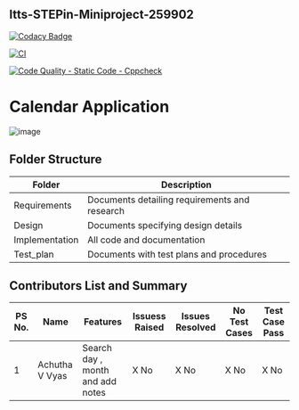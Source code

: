 ## ltts-STEPin-Miniproject-259902

[![Codacy Badge](https://api.codacy.com/project/badge/Grade/f1af7c3793494002860fcad84480ae3a)](https://app.codacy.com/gh/AchuthaVVyas/ltts-STEPin-Miniproject-259902?utm_source=github.com&utm_medium=referral&utm_content=AchuthaVVyas/ltts-STEPin-Miniproject-259902&utm_campaign=Badge_Grade_Settings)

[![CI](https://github.com/AchuthaVVyas/ltts-STEPin-Miniproject-259902/actions/workflows/main.yml/badge.svg)](https://github.com/AchuthaVVyas/ltts-STEPin-Miniproject-259902/actions/workflows/main.yml)

[![Code Quality - Static Code - Cppcheck](https://github.com/AchuthaVVyas/ltts-STEPin-Miniproject-259902/actions/workflows/cppcheck.yml/badge.svg)](https://github.com/AchuthaVVyas/ltts-STEPin-Miniproject-259902/actions/workflows/cppcheck.yml)

# Calendar Application
![image](https://user-images.githubusercontent.com/80733877/114825930-7078c780-9de4-11eb-87e1-7ab5ccec5162.png)


## Folder Structure
Folder             | Description
-------------------| -----------------------------------------
Requirements   | Documents detailing requirements and research
Design        | Documents specifying design details
Implementation | All code and documentation
Test_plan      | Documents with test plans and procedures

## Contributors List and Summary

PS No. |  Name   |    Features    | Issuess Raised |Issues Resolved|No Test Cases|Test Case Pass
-------|---------|----------------|----------------|---------------|-------------|--------------
1 | Achutha V Vyas  | Search day , month and add notes    | X No     | X No   |X No   |X No     
     
